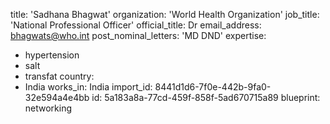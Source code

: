 title: 'Sadhana Bhagwat'
organization: 'World Health Organization'
job_title: 'National Professional Officer'
official_title: Dr
email_address: bhagwats@who.int
post_nominal_letters: 'MD DND'
expertise:
  - hypertension
  - salt
  - transfat
country:
  - India
works_in: India
import_id: 8441d1d6-7f0e-442b-9fa0-32e594a4e4bb
id: 5a183a8a-77cd-459f-858f-5ad670715a89
blueprint: networking
